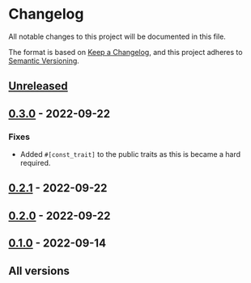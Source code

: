 # Changelog
All notable changes to this project will be documented in this file.

The format is based on [Keep a Changelog](https://keepachangelog.com/en/1.0.0/),
and this project adheres to [Semantic Versioning](https://semver.org/spec/v2.0.0.html).

## [Unreleased]

## [0.3.0] - 2022-09-22

### Fixes
- Added `#[const_trait]` to the public traits as this is became a hard required.

## [0.2.1] - 2022-09-22

## [0.2.0] - 2022-09-22

## [0.1.0] - 2022-09-14

## All versions

[Unreleased]: https://github.com/raldone01/const_sort_rs/compare/v0.3.0...HEAD
[0.3.0]: https://github.com/raldone01/const_sort_rs/compare/v0.2.1...v0.3.0
[0.2.1]: https://github.com/raldone01/const_sort_rs/compare/v0.2.0...v0.2.1
[0.2.0]: https://github.com/raldone01/const_sort_rs/compare/v0.1.0...v0.2.0
[0.1.0]: https://github.com/raldone01/const_sort_rs/releases/tag/v0.1.0
